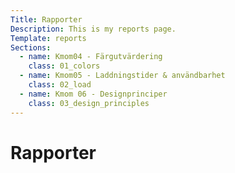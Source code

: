 ```yaml
---
Title: Rapporter
Description: This is my reports page.
Template: reports
Sections:
  - name: Kmom04 - Färgutvärdering
    class: 01_colors
  - name: Kmom05 - Laddningstider & användbarhet
    class: 02_load
  - name: Kmom 06 - Designprinciper
    class: 03_design_principles
---
```


Rapporter
==========================
